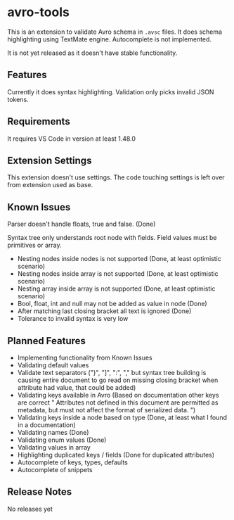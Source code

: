 # avro-tools

This is an extension to validate Avro schema in `.avsc` files. It does schema highlighting using TextMate engine. Autocomplete is not implemented.

It is not yet released as it doesn't have stable functionality.

## Features

Currently it does syntax highlighting. Validation only picks invalid JSON tokens.

## Requirements

It requires VS Code in version at least 1.48.0

## Extension Settings

This extension doesn't use settings. The code touching settings is left over from extension used as base.

## Known Issues

Parser doesn't handle floats, true and false. (Done)

Syntax tree only understands root node with fields. Field values must be primitives or array.

* Nesting nodes inside nodes is not supported (Done, at least optimistic scenario)
* Nesting nodes inside array is not supported (Done, at least optimistic scenario)
* Nesting array inside array is not supported (Done, at least optimistic scenario)
* Bool, float, int and null may not be added as value in node (Done)
* After matching last closing bracket all text is ignored (Done)
* Tolerance to invalid syntax is very low

## Planned Features

* Implementing functionality from Known Issues
* Validating default values
* Validate text separators ("}", "]", ":", "," but syntax tree building is causing entire document to go read on missing closing bracket when attribute had value, that could be added)
* Validating keys available in Avro (Based on documentation other keys are correct " Attributes not defined in this document are permitted as metadata, but must not affect the format of serialized data. ")
* Validating keys inside a node based on type (Done, at least what I found in a documentation)
* Validating names (Done)
* Validating enum values (Done)
* Validating values in array
* Highlighting duplicated keys / fields (Done for duplicated attributes)
* Autocomplete of keys, types, defaults
* Autocomplete of snippets

## Release Notes

No releases yet